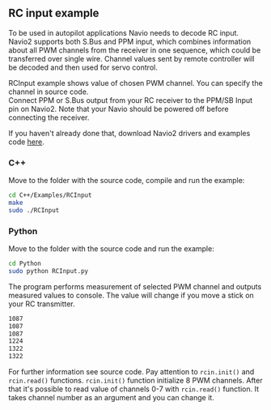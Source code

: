 ## RC input example

To be used in autopilot applications Navio needs to decode RC input. Navio2 supports both S.Bus and PPM input, which combines information about all PWM channels from the receiver in one sequence, which could be transferred over single wire. Channel values sent by remote controller will be decoded and then used for servo control.

RCInput example shows value of chosen PWM channel. You can specify the channel in source code.  
Connect PPM or S.Bus output from your RC receiver to the PPM/SB Input pin on Navio2. Note that your Navio should be powered off before connecting the receiver. 

If you haven't already done that, download Navio2 drivers and examples code [here](../common/dev/navio-repository-cloning/).

### C++

Move to the folder with the source code, compile and run the example:
```bash
cd C++/Examples/RCInput
make
sudo ./RCInput
```
### Python

Move to the folder with the source code and run the example:
```bash
cd Python
sudo python RCInput.py
```
The program performs measurement of selected PWM channel and outputs measured values to console. The value will change if you move a stick on your RC transmitter. 

```bash
1087
1087
1087
1224
1322
1322
```

For further information see source code. Pay attention to ```rcin.init()``` and ```rcin.read()``` functions. ```rcin.init()``` function initialize 8 PWM channels. After that it's possible to read value of channels 0-7 with ```rcin.read()``` function. It takes channel number as an argument and you can change it.
